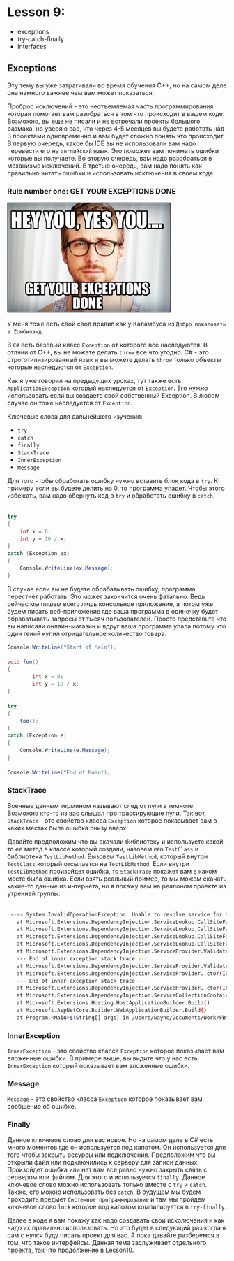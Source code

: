 # Lesson 9:

- exceptions
- try-catch-finally
- interfaces

## Exceptions

Эту тему вы уже затрагивали во время обучения С++, но на самом деле она намного важнее чем вам может показаться.

Проброс исключений - это неотъемлемая часть программирования которая помогает вам разобраться в том что происходит в вашем коде. Возможно, вы еще не писали и не встречали проекты большого размаха, но уверяю вас, что через 4-5 месяцев вы будете работать над 3 проектами одновременно и вам будет сложно понять что происходит. В первую очередь, какое бы IDE вы не использовали вам надо перевести его на `английский` язык. Это поможет вам понимать ошибки которые вы получаете. Во вторую очередь, вам надо разобраться в механизме исключений. В третью очередь, вам надо понять как правильно читать ошибки и использовать исключения в своем коде.

### Rule number one: GET YOUR EXCEPTIONS DONE

![](./5217772.jpg)

У меня тоже есть свой свод правил как у Каламбуса из `Добро пожаловать в Zомбилэнд`.

В `C#` есть базовый класс `Exception` от которого все наследуются. В отлчии от С++, вы не можете делать `throw` все что угодно. C# - это строготипизированный язык и вы можете делать `throw` только объекты которые наследуются от `Exception`.

Как я уже говорил на предыдущих уроках, тут также есть `ApplicationException` который наследуется от `Exception`. Его нужно использовать если вы создаете свой собственный Exception. В любом случае он тоже наследуется от `Exception`.

Ключевые слова для дальнейшего изучения:

- `try`
- `catch`
- `finally`
- `StackTrace`
- `InnerException`
- `Message`

Для того чтобы обработать ошибку нужно вставить блок кода в `try`. К примеру если вы будете делить на 0, то программа упадет. Чтобы этого избежать, вам надо обернуть код в `try` и обработать ошибку в `catch`.

```csharp

try
{
    int x = 0;
    int y = 10 / x;
}
catch (Exception ex)
{
    Console.WriteLine(ex.Message);
}

```

В случае если вы не будете обрабатывать ошибку, программа перестнет работать. Это может закончится очень фатально. Ведь сейчас мы пишем всего лишь консольное приложение, а потом уже будем писать веб-приложение где ваша программа в одиночку будет обрабатывать запросы от тысяч пользователей. Просто представьте что вы написали онлайн-магазин и вдруг ваша программа упала потому что один гений купил отрицательное количество товара.

```csharp
Console.WriteLine("Start of Main");

void foo()
{
        int x = 0;
        int y = 10 / x;
}

try
{
    foo();
}
catch (Exception e)
{
    Console.WriteLine(e.Message);
}

Console.WriteLine("End of Main");
```

### StackTrace

Военные данным термином называют след от пули в темноте. Возможно кто-то из вас слышал про трассирующие пули. Так вот, `StackTrace` - это свойство класса `Exception` которое показывает вам в каких местах была ошибка снизу вверх.

Давайте предположим что вы скачали библиотеку и используете какой-то ее метод в классе который создали, назовем его `TestClass` и библиотека `TestLibMethod`. Вызовем `TestLibMethod`, который внутри `TestClass` который отсылается на `TestLibMethod`. Если внутри `TestLibMethod` произойдет ошибка, то `StackTrace` покажет вам в каком месте была ошибка. Если взять реальный пример, то мы можем скачать какие-то данные из интернета, но я покажу вам на реалоном проекте из утренней группы.

```bash

 ---> System.InvalidOperationException: Unable to resolve service for type 'AutoMapper.Mapper' while attempting to activate 'Movies.Services.Classes.MovieService'.
   at Microsoft.Extensions.DependencyInjection.ServiceLookup.CallSiteFactory.CreateArgumentCallSites(ServiceIdentifier serviceIdentifier, Type implementationType, CallSiteChain callSiteChain, ParameterInfo[] parameters, Boolean throwIfCallSiteNotFound)
   at Microsoft.Extensions.DependencyInjection.ServiceLookup.CallSiteFactory.CreateConstructorCallSite(ResultCache lifetime, ServiceIdentifier serviceIdentifier, Type implementationType, CallSiteChain callSiteChain)
   at Microsoft.Extensions.DependencyInjection.ServiceLookup.CallSiteFactory.TryCreateExact(ServiceDescriptor descriptor, ServiceIdentifier serviceIdentifier, CallSiteChain callSiteChain, Int32 slot)
   at Microsoft.Extensions.DependencyInjection.ServiceLookup.CallSiteFactory.GetCallSite(ServiceDescriptor serviceDescriptor, CallSiteChain callSiteChain)
   at Microsoft.Extensions.DependencyInjection.ServiceProvider.ValidateService(ServiceDescriptor descriptor)
   --- End of inner exception stack trace ---
   at Microsoft.Extensions.DependencyInjection.ServiceProvider.ValidateService(ServiceDescriptor descriptor)
   at Microsoft.Extensions.DependencyInjection.ServiceProvider..ctor(ICollection`1 serviceDescriptors, ServiceProviderOptions options)
   --- End of inner exception stack trace ---
   at Microsoft.Extensions.DependencyInjection.ServiceProvider..ctor(ICollection`1 serviceDescriptors, ServiceProviderOptions options)
   at Microsoft.Extensions.DependencyInjection.ServiceCollectionContainerBuilderExtensions.BuildServiceProvider(IServiceCollection services, ServiceProviderOptions options)
   at Microsoft.Extensions.Hosting.HostApplicationBuilder.Build()
   at Microsoft.AspNetCore.Builder.WebApplicationBuilder.Build()
   at Program.<Main>$(String[] args) in /Users/wayne/Documents/Work/FBMS_3_22_8_ru/Microservices/Part1/Movies/Program.cs:line 71


```

### InnerException

`InnerException` - это свойство класса `Exception` которое показывает вам вложенные ошибки. В примере выше, вы видите что у нас есть `InnerException` который показывает вам вложенные ошибки.

### Message

`Message` - это свойство класса `Exception` которое показывает вам сообщение об ошибке.

### Finally

Данное ключевое слово для вас новое. Но на самом деле в С# есть много моментов где он используется под капотом. Он используется для того чтобы закрыть ресурсы или подключения. Предположим что вы открыли файл или подключились к серверу для записи данных. Произойдет ошибка или нет вам все равно нужно закрыть связь с сервером или файлом. Для этого и используется `finally`. Данное ключевое слово можно использовать только вместе с `try` и `catch`. Также, его можно использовать без `catch`. В будущем мы будем проходить предмет `Системное программирование` и там мы пройдем ключевое слово `lock` которое под капотом компилируется в `try-finally`.

Далее в коде я вам покажу как надо создавать свои исколючения и как надо их правильно использовать. Но это будет в следующий раз когда я сам с нулся буду писать проект для вас. А пока давайте разберемся в том, что такое интерфейсы. Данная тема заслуживает отдельного проекта, так что продолжение в Lesson10.
